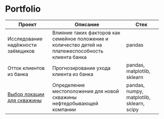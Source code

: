 # Portfolio

| Проект | Описание | Стек |
|----------------|---------|----------------|
| Исследование надёжности заёмщиков | Влияние таких факторов как семейное положение и количество детей на платежеспособность клиента банка | pandas |
| Отток клиентов из банка | Прогнозирование ухода клиента из банка | pandas, matplotlib, sklearn |
| [Выбор локации для скважины](https://github.com/ShinkorenokArina/Portfolio/blob/7dafacaa1218381a672717f6c9d139ee454b2226/Project%201/%D0%92%D1%8B%D0%B1%D0%BE%D1%80%20%D0%BB%D0%BE%D0%BA%D0%B0%D1%86%D0%B8%D0%B8%20%D0%B4%D0%BB%D1%8F%20%D1%81%D0%BA%D0%B2%D0%B0%D0%B6%D0%B8%D0%BD%D1%8B.ipynb) | Определение местоположения для новой скважины нефтедобывающей компании |  pandas, numpy, matplotlib, sklearn, scipy|
